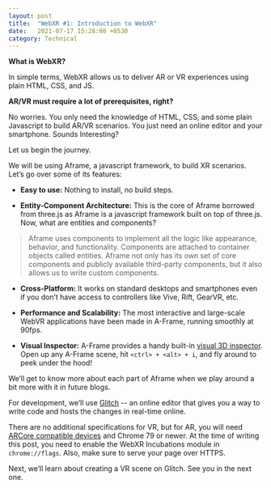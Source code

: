 ```yaml
---
layout: post
title:  "WebXR #1: Introduction to WebXR"
date:   2021-07-17 15:28:00 +0530
category: Technical
---
```

**What is WebXR?**

In simple terms, WebXR allows us to deliver AR or VR experiences using plain HTML, CSS, and JS.

**AR/VR must require a lot of prerequisites, right?**

No worries. You only need the knowledge of HTML, CSS, and some plain Javascript to build AR/VR scenarios. You just need an online editor and your smartphone. Sounds Interesting?

Let us begin the journey.

We will be using Aframe, a javascript framework, to build XR scenarios. Let’s go over some of its features:

- **Easy to use:** Nothing to install, no build steps.

- **Entity-Component Architecture:** This is the core of Aframe borrowed from three.js as Aframe is a javascript framework built on top of three.js. Now, what are entities and components?

>Aframe uses components to implement all the logic like appearance, behavior, and functionality. Components are attached to container objects called entities. Aframe not only has its own set of core components and publicly available third-party components, but it also allows us to write custom components.

- **Cross-Platform:** It works on standard desktops and smartphones even if you don’t have access to controllers like Vive, Rift, GearVR, etc.

- **Performance and Scalability:** The most interactive and large-scale WebVR applications have been made in A-Frame, running smoothly at 90fps.

- **Visual Inspector:** A-Frame provides a handy built-in [visual 3D inspector](https://aframe.io/docs/1.0.0/introduction/visual-inspector-and-dev-tools.html). Open up any A-Frame scene, hit `<ctrl> + <alt> + i`, and fly around to peek under the hood!

We’ll get to know more about each part of Aframe when we play around a bit more with it in future blogs.

For development, we’ll use [Glitch](https://glitch.com/) -- an online editor that gives you a way to write code and hosts the changes in real-time online.

There are no additional specifications for VR, but for AR, you will need [ARCore compatible devices](https://developers.google.com/ar/devices) and Chrome 79 or newer. At the time of writing this post, you need to enable the WebXR Incubations module in `chrome://flags`. Also, make sure to serve your page over HTTPS.

Next, we’ll learn about creating a VR scene on Glitch. 
See you in the next one.